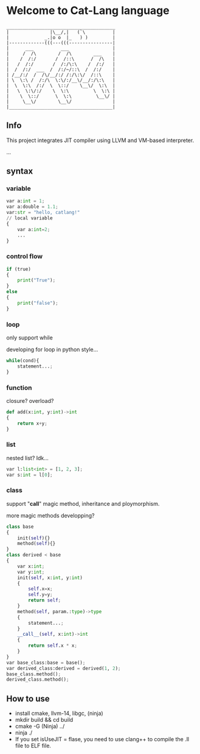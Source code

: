 # Welcome to Cat-Lang language

```
________________________________________
|               |\__/,|   (`\          |
|             _.|o o  |_   ) )         |
|-------------(((---(((----------------|        
|      ___          ___                |       
|     /  /\        /  /\        ___    |       
|    /  /:/       /  /::\      /  /\   |       
|   /  /:/       /  /:/\:\    /  /:/   |       
|  /  /:/  ___  /  /:/~/::\  /  /:/    |       
| /__/:/  /  /\/__/:/ /:/\:\/  /::\    |       
| \  \:\ /  /:/\  \:\/:/__\/__/:/\:\   |       
|  \  \:\  /:/  \  \::/    \__\/  \:\  |        
|   \  \:\/:/    \  \:\         \  \:\ |        
|    \  \::/      \  \:\         \__\/ |       
|     \__\/        \__\/               |      
|______________________________________|
```

## Info
This project integrates JIT compiler using LLVM and VM-based interpreter.


...

## syntax
### variable
```python
var a:int = 1;
var a:double = 1.1;
var:str = "hello, catlang!"
// local variable
{
    var a:int=2;
    ...
}
```

### control flow
```python
if (true)
{
    print("True");
}
else
{
    print("false");
}
```

### loop
only support while

developing for loop in python style...
```python
while(cond){
    statement...;
}
```

### function
closure? overload?
```python
def add(x:int, y:int)->int
{
    return x+y;
}
```

### list
nested list? Idk...
```python
var l:list<int> = [1, 2, 3];
var s:int = l[0];
```

### class
support "__call__" magic method, inheritance and ploymorphism.

more magic methods developping?
``` python
class base
{
    init(self){}
    method(self){}
}
class derived < base
{
    var x:int;
    var y:int;
    init(self, x:int, y:int)
    {
        self.x=x;
        self.y=y;
        return self;
    }
    method(self, param.:type)->type
    {
        statement...;
    }
    __call__(self, x:int)->int
    {
        return self.x * x;
    }
}
var base_class:base = base();
var derived_class:derived = derived(1, 2);
base_class.method();
derived_class.method();
```

## How to use
- install cmake, llvm-14, libgc, (ninja)
- mkdir build && cd build
- cmake -G (Ninja) ../
- ninja ./
- If you set isUseJIT = flase, you need to use clang++ to compile the .ll file to ELF file.


